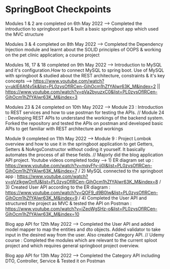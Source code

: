 # SpringBoot Checkpoints 
Modules 1 & 2 are completed on 6th May 2022 --> Completed the introduction to springboot part & built a basic springboot app which used the MVC structure

Modules 3 & 4 completed on 8th May 2022 --> Completed the Dependency Injection module and learnt about the SOLID principles of OOPS & working on the pet clinic application; a course project

Modules 16, 17 & 18 completed on 9th May 2022 --> Introduction to MySQL and it's configuration.How to connect MySQL to spring boot. Use of MySQL with springboot & studied about the REST architecture, constraints & it's key concepts --> https://www.youtube.com/watch?v=ukIE6Af4v5k&list=PL0zysOflRCen-GihOcm1hZfYAlwr63K_M&index=2 || https://www.youtube.com/watch?v=pVa2byuzxC0&list=PL0zysOflRCen-GihOcm1hZfYAlwr63K_M&index=3

Modules 23 & 24 completed on 10th May 2022 --> Module 23 : Introduction to REST services and how to use postman for testing the APIs. // Module 24 : Developing REST APIs to understand the workings of the backend system. Forked the repository and tested the APIs on postman and developed basic APIs to get familiar with REST architecture and workings

Module 9 completed on 11th May 2022 --> Module 9 : Project Lombok overview and how to use it in the springboot application to get Getters, Setters & NoArgsConstructor without coding it yourself. It basically automates the process of all these fields. // Majorly did the blog application API project. Youtube videos completed today --> 1) ER diagram set up : https://www.youtube.com/watch?v=mqyFfy-jj0I&list=PL0zysOflRCen-GihOcm1hZfYAlwr63K_M&index=7 / 2) MySQL connected to the springboot app : https://www.youtube.com/watch?v=oVzlkgwOnfU&list=PL0zysOflRCen-GihOcm1hZfYAlwr63K_M&index=8 / 3) Created User API according to the ER diagram : https://www.youtube.com/watch?v=QOF9_d9B0lw&list=PL0zysOflRCen-GihOcm1hZfYAlwr63K_M&index=9 / 4) Completed the User API and structured the project as MVC & tested the API on Postman : https://www.youtube.com/watch?v=iZeoWgSHz-o&list=PL0zysOflRCen-GihOcm1hZfYAlwr63K_M&index=10

Blog app API for 12th May 2022 --> Completed the User API and added model mapper to map the entities and dto objects. Added validator to take input in the desired way from the user. Also created Category API. // Udemy course : Completed the modules which are relevant to the current sploot project and which requires general springboot project overview.

Blog app API for 13th May 2022 --> Completed the Category API including DTO, Controller, Service & Tested it on Postman 
